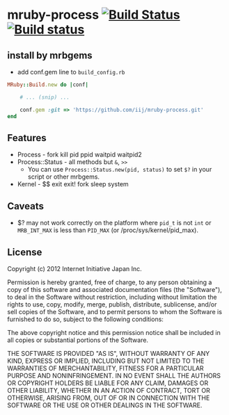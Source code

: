 mruby-process [![Build Status](https://travis-ci.org/appPlant/mruby-process.svg?branch=windows)](https://travis-ci.org/appPlant/mruby-process) [![Build status](https://ci.appveyor.com/api/projects/status/1uu04u7wtbup1oqk/branch/windows?svg=true)](https://ci.appveyor.com/project/katzer/mruby-process/branch/windows) 
=============


## install by mrbgems
 - add conf.gem line to `build_config.rb`
```ruby
MRuby::Build.new do |conf|

    # ... (snip) ...

    conf.gem :git => 'https://github.com/iij/mruby-process.git'
end
```

## Features

 - Process - fork kill pid ppid waitpid waitpid2
 - Process::Status - all methods but `&`, ``>>``
   - You can use ``Process::Status.new(pid, status)`` to set ``$?`` in
     your script or other mrbgems.
 - Kernel - $$ exit exit! fork sleep system


## Caveats

 - $? may not work correctly on the platform where ``pid_t`` is not ``int`` or
   ``MRB_INT_MAX`` is less than ``PID_MAX`` (or /proc/sys/kernel/pid_max).


## License

Copyright (c) 2012 Internet Initiative Japan Inc.

Permission is hereby granted, free of charge, to any person obtaining a 
copy of this software and associated documentation files (the "Software"), 
to deal in the Software without restriction, including without limitation 
the rights to use, copy, modify, merge, publish, distribute, sublicense, 
and/or sell copies of the Software, and to permit persons to whom the 
Software is furnished to do so, subject to the following conditions:

The above copyright notice and this permission notice shall be included in 
all copies or substantial portions of the Software.

THE SOFTWARE IS PROVIDED "AS IS", WITHOUT WARRANTY OF ANY KIND, EXPRESS OR 
IMPLIED, INCLUDING BUT NOT LIMITED TO THE WARRANTIES OF MERCHANTABILITY, 
FITNESS FOR A PARTICULAR PURPOSE AND NONINFRINGEMENT. IN NO EVENT SHALL THE 
AUTHORS OR COPYRIGHT HOLDERS BE LIABLE FOR ANY CLAIM, DAMAGES OR OTHER 
LIABILITY, WHETHER IN AN ACTION OF CONTRACT, TORT OR OTHERWISE, ARISING 
FROM, OUT OF OR IN CONNECTION WITH THE SOFTWARE OR THE USE OR OTHER 
DEALINGS IN THE SOFTWARE.


